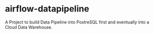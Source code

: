 # airflow-datapipeline

A Project to build Data Pipeline into PostreSQL first and eventually into a Cloud Data Warehouse.
